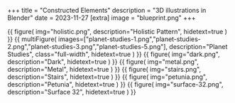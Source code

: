+++
title = "Constructed Elements"
description = "3D illustrations in Blender"
date = 2023-11-27
[extra]
image = "blueprint.png"
+++


{{
        figure(
                img="holistic.png",
                description="Holistic Pattern",
                hidetext=true
        )
}}
{{
        multiFigure(
                images=["planet-studies-1.png","planet-studies-2.png","planet-studies-3.png","planet-studies-5.png"],
                description="Planet Studies",
                class="full-width",
                hidetext=true
        )
}}
{{
        figure(
                img="dark.png",
                description="Dark",
                hidetext=true
        )
}}
{{
        figure(
                img="metal.png",
                description="Metal",
                hidetext=true
        )
}}
{{
        figure(
                img="stairs.png",
                description="Stairs",
                hidetext=true
        )
}}
{{
        figure(
                img="petunia.png",
                description="Petunia",
                hidetext=true
        )
}}
{{
        figure(
                img="surface-32.png",
                description="Surface 32",
                hidetext=true
        )
}}